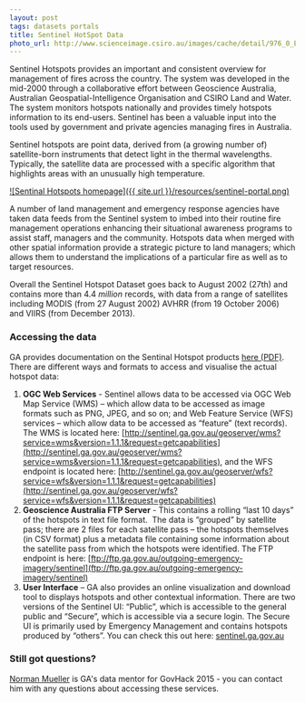 ```yaml
---
layout: post
tags: datasets portals
title: Sentinel HotSpot Data
photo_url: http://www.scienceimage.csiro.au/images/cache/detail/976_0_EM2208.jpg
---
```


Sentinel Hotspots provides an important and consistent overview for management of fires across the country. The system was developed in the mid-2000 through a collaborative effort between Geoscience Australia, Australian Geospatial-Intelligence Organisation and CSIRO Land and Water. The system monitors hotspots nationally and provides timely hotspots information to its end-users. Sentinel has been a valuable input into the tools used by government and private agencies managing fires in Australia. 

Sentinel hotspots are point data, derived from (a growing number of) satellite-born instruments that detect light in the thermal wavelengths. Typically, the satellite data are processed with a specific algorithm that highlights areas with an unusually high temperature.

[![Sentinal Hotspots homepage]({{ site.url }}/resources/sentinel-portal.png)](http://sentinel.ga.gov.au/#/announcement "Sentinal Hotspots homepage")

A number of land management and emergency response agencies have taken data feeds from the Sentinel system to imbed into their routine fire management operations enhancing their situational awareness programs to assist staff, managers and the community. Hotspots data when merged with other spatial information provide a strategic picture to land managers; which allows them to understand the implications of a particular fire as well as to target resources.

Overall the Sentinel Hotspot Dataset goes back to August 2002 (27th) and contains more than 4.4 _million_ records, with data from a range of satellites including MODIS (from 27 August 2002) AVHRR (from 19 October 2006) and VIIRS (from December 2013).

### Accessing the data

GA provides documentation on the Sentinal Hotspot products [here (PDF)](http://sentinel.ga.gov.au/resources/img/help/Sentinel_Hotspots_Product_Desc.pdf). There are different ways and formats to access and visualise the actual hotspot data:

1. **OGC Web Services** - Sentinel allows data to be accessed via OGC Web Map Service (WMS) – which allow data to be accessed as image formats such as PNG, JPEG, and so on; and Web Feature Service (WFS) services – which allow data to be accessed as “feature” (text records). The WMS is located here: [http://sentinel.ga.gov.au/geoserver/wms?service=wms&version=1.1.1&request=getcapabilities](http://sentinel.ga.gov.au/geoserver/wms?service=wms&version=1.1.1&request=getcapabilities), and the WFS endpoint is located here: [http://sentinel.ga.gov.au/geoserver/wfs?service=wfs&version=1.1.1&request=getcapabilities](http://sentinel.ga.gov.au/geoserver/wfs?service=wfs&version=1.1.1&request=getcapabilities)
2. **Geoscience Australia FTP Server** - This contains a rolling “last 10 days” of the hotspots in text file format.  The data is “grouped” by satellite pass; there are 2 files for each satellite pass – the hotspots themselves (in CSV format) plus a metadata file containing some information about the satellite pass from which the hotspots were identified. The FTP endpoint is here: [ftp://ftp.ga.gov.au/outgoing-emergency-imagery/sentinel](ftp://ftp.ga.gov.au/outgoing-emergency-imagery/sentinel)
3. **User Interface** – GA also provides an online visualization and download tool to displays hotspots and other contextual information. There are two versions of the Sentinel UI: “Public”, which is accessible to the general public and “Secure”, which is accessible via a secure login. The Secure UI is primarily used by Emergency Management and contains hotspots produced by “others”. You can check this out here: [sentinel.ga.gov.au](http://sentinel.ga.gov.au/) 

### Still got questions?

<a href="mailto:nmgis@braidweb.net.au?Subject=Sentinel%20for%20GovHack%202015">Norman Mueller</a> is GA's data mentor for GovHack 2015 - you can contact him with any questions about accessing these services.
